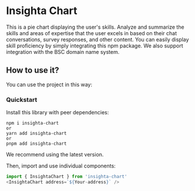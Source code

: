 # Insighta Chart

This is a pie chart displaying the user's skills. Analyze and summarize the skills and areas of expertise that the user excels in based on their chat conversations, survey responses, and other content. You can easily display skill proficiency by simply integrating this npm package. We also support integration with the BSC domain name system.

## How to use it?

You can use the project in this way:

### Quickstart

Install this library with peer dependencies:

```shell
npm i insighta-chart
or
yarn add insighta-chart
or
pnpm add insighta-chart
```

We recommend using the latest version.

Then, import and use individual components:

```javascript
import { InsightaChart } from 'insighta-chart'
<InsightaChart address=`${Your-address}` />
```